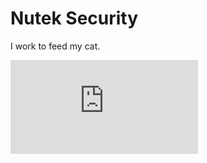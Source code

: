 # Nutek Security

I work to feed my cat.

<iframe src="https://tryhackme.com/api/v2/badges/public-profile?userPublicId=1095518" style='border:none;'></iframe>
